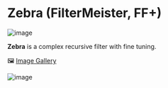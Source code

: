 # Zebra (FilterMeister, FF+)

![image](https://user-images.githubusercontent.com/38255514/164626075-0caa295b-a6c8-4765-b47a-f06c182c76d2.png)

**Zebra** is a complex recursive filter with fine tuning.

🖼 [Image Gallery](https://www.behance.net/gallery/79908341/Zebra)

![image](https://user-images.githubusercontent.com/38255514/164626110-5a4fa802-1de9-4142-b878-24b00e80f334.png)
